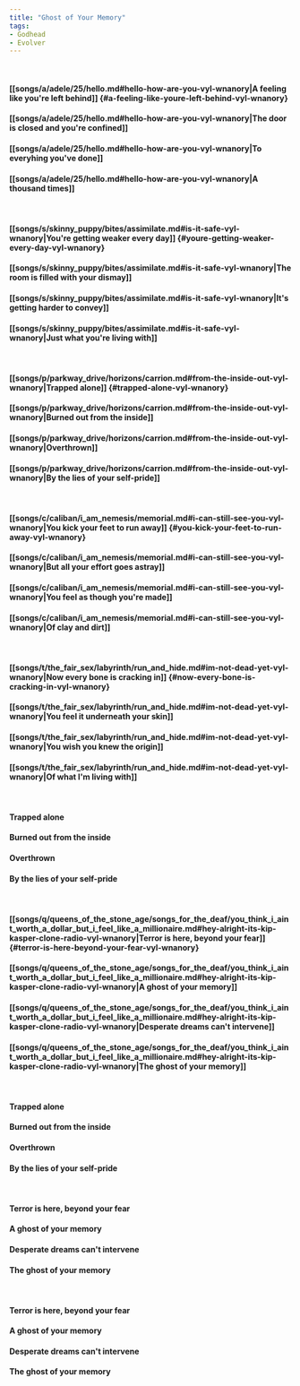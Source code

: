 ```yaml
---
title: "Ghost of Your Memory"
tags:
- Godhead
- Evolver
---
```

&nbsp;
#### [[songs/a/adele/25/hello.md#hello-how-are-you-vyl-wnanory|A feeling like you're left behind]] {#a-feeling-like-youre-left-behind-vyl-wnanory}
#### [[songs/a/adele/25/hello.md#hello-how-are-you-vyl-wnanory|The door is closed and you're confined]]
#### [[songs/a/adele/25/hello.md#hello-how-are-you-vyl-wnanory|To everyhing you've done]]
#### [[songs/a/adele/25/hello.md#hello-how-are-you-vyl-wnanory|A thousand times]]
&nbsp;
#### [[songs/s/skinny_puppy/bites/assimilate.md#is-it-safe-vyl-wnanory|You're getting weaker every day]] {#youre-getting-weaker-every-day-vyl-wnanory}
#### [[songs/s/skinny_puppy/bites/assimilate.md#is-it-safe-vyl-wnanory|The room is filled with your dismay]]
#### [[songs/s/skinny_puppy/bites/assimilate.md#is-it-safe-vyl-wnanory|It's getting harder to convey]]
#### [[songs/s/skinny_puppy/bites/assimilate.md#is-it-safe-vyl-wnanory|Just what you're living with]]
&nbsp;
#### [[songs/p/parkway_drive/horizons/carrion.md#from-the-inside-out-vyl-wnanory|Trapped alone]] {#trapped-alone-vyl-wnanory}
#### [[songs/p/parkway_drive/horizons/carrion.md#from-the-inside-out-vyl-wnanory|Burned out from the inside]]
#### [[songs/p/parkway_drive/horizons/carrion.md#from-the-inside-out-vyl-wnanory|Overthrown]]
#### [[songs/p/parkway_drive/horizons/carrion.md#from-the-inside-out-vyl-wnanory|By the lies of your self-pride]]
&nbsp;
#### [[songs/c/caliban/i_am_nemesis/memorial.md#i-can-still-see-you-vyl-wnanory|You kick your feet to run away]] {#you-kick-your-feet-to-run-away-vyl-wnanory}
#### [[songs/c/caliban/i_am_nemesis/memorial.md#i-can-still-see-you-vyl-wnanory|But all your effort goes astray]]
#### [[songs/c/caliban/i_am_nemesis/memorial.md#i-can-still-see-you-vyl-wnanory|You feel as though you're made]]
#### [[songs/c/caliban/i_am_nemesis/memorial.md#i-can-still-see-you-vyl-wnanory|Of clay and dirt]]
&nbsp;
#### [[songs/t/the_fair_sex/labyrinth/run_and_hide.md#im-not-dead-yet-vyl-wnanory|Now every bone is cracking in]] {#now-every-bone-is-cracking-in-vyl-wnanory}
#### [[songs/t/the_fair_sex/labyrinth/run_and_hide.md#im-not-dead-yet-vyl-wnanory|You feel it underneath your skin]]
#### [[songs/t/the_fair_sex/labyrinth/run_and_hide.md#im-not-dead-yet-vyl-wnanory|You wish you knew the origin]]
#### [[songs/t/the_fair_sex/labyrinth/run_and_hide.md#im-not-dead-yet-vyl-wnanory|Of what I'm living with]]
&nbsp;
#### Trapped alone
#### Burned out from the inside
#### Overthrown
#### By the lies of your self-pride
&nbsp;
#### [[songs/q/queens_of_the_stone_age/songs_for_the_deaf/you_think_i_aint_worth_a_dollar_but_i_feel_like_a_millionaire.md#hey-alright-its-kip-kasper-clone-radio-vyl-wnanory|Terror is here, beyond your fear]] {#terror-is-here-beyond-your-fear-vyl-wnanory}
#### [[songs/q/queens_of_the_stone_age/songs_for_the_deaf/you_think_i_aint_worth_a_dollar_but_i_feel_like_a_millionaire.md#hey-alright-its-kip-kasper-clone-radio-vyl-wnanory|A ghost of your memory]]
#### [[songs/q/queens_of_the_stone_age/songs_for_the_deaf/you_think_i_aint_worth_a_dollar_but_i_feel_like_a_millionaire.md#hey-alright-its-kip-kasper-clone-radio-vyl-wnanory|Desperate dreams can't intervene]]
#### [[songs/q/queens_of_the_stone_age/songs_for_the_deaf/you_think_i_aint_worth_a_dollar_but_i_feel_like_a_millionaire.md#hey-alright-its-kip-kasper-clone-radio-vyl-wnanory|The ghost of your memory]]
&nbsp;
#### Trapped alone
#### Burned out from the inside
#### Overthrown
#### By the lies of your self-pride
&nbsp;
#### Terror is here, beyond your fear
#### A ghost of your memory
#### Desperate dreams can't intervene
#### The ghost of your memory
&nbsp;
#### Terror is here, beyond your fear
#### A ghost of your memory
#### Desperate dreams can't intervene
#### The ghost of your memory
